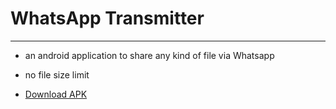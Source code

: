 # WhatsApp Transmitter
-----

- an android application to share any kind of file via Whatsapp
- no file size limit

- [Download APK](https://github.com/SpEcHiDe/WhatsAppTransmitter/blob/master/app/app-release.apk)
